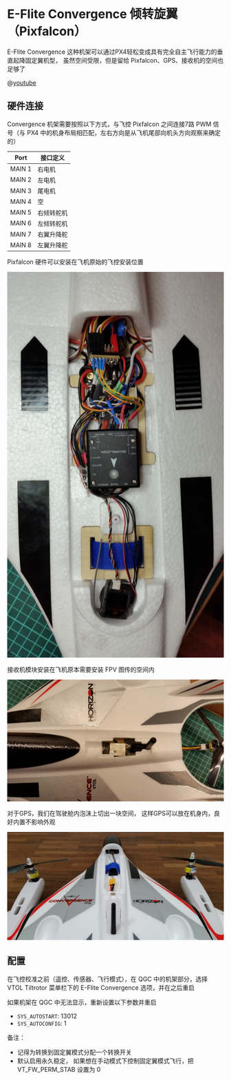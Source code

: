 # E-Flite Convergence 倾转旋翼 （Pixfalcon）

E-Flite Convergence 这种机架可以通过PX4轻松变成具有完全自主飞行能力的垂直起降固定翼机型， 虽然空间受限，但是留给 Pixfalcon、GPS、接收机的空间也足够了

@[youtube](https://youtu.be/E61P2f2WPNU)

## 硬件连接

Convergence 机架需要按照以下方式，与飞控 Pixfalcon 之间连接7路 PWM 信号（与 PX4 中的机身布局相匹配，左右方向是从飞机尾部向机头方向观察来确定的）

| Port   | 接口定义  |
| ------ | ----- |
| MAIN 1 | 右电机   |
| MAIN 2 | 左电机   |
| MAIN 3 | 尾电机   |
| MAIN 4 | 空     |
| MAIN 5 | 右倾转舵机 |
| MAIN 6 | 左倾转舵机 |
| MAIN 7 | 右翼升降舵 |
| MAIN 8 | 左翼升降舵 |

Pixfalcon 硬件可以安装在飞机原始的飞控安装位置

![Mount Pixfalcon](../../assets/airframes/vtol/eflite_convergence_pixfalcon/eflight_convergence_pixfalcon_mounting.jpg)

接收机模块安装在飞机原本需要安装 FPV 图传的空间内

![Mount telemetry module](../../assets/airframes/vtol/eflite_convergence_pixfalcon/eflight_convergence_telemetry_module.jpg)

对于GPS，我们在驾驶舱内泡沫上切出一块空间， 这样GPS可以放在机身内，良好内置不影响外观

![Mount GPS](../../assets/airframes/vtol/eflite_convergence_pixfalcon/eflight_convergence_gps_mounting.jpg)

## 配置

在飞控校准之前（遥控、传感器、飞行模式），在 QGC 中的机架部分，选择 VTOL Tiltrotor 菜单栏下的 E-Flite Convergence 选项，并在之后重启

如果机架在 QGC 中无法显示，重新设置以下参数并重启

- `SYS_AUTOSTART`: 13012
- `SYS_AUTOCONFIG`: 1

备注：

- 记得为转换到固定翼模式分配一个转换开关
- 默认启用永久稳定， 如果想在手动模式下控制固定翼模式飞行，把 VT_FW_PERM_STAB 设置为 0